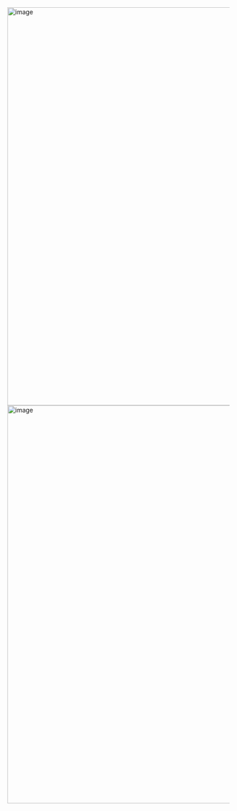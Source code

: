 <img width="1440" height="900" alt="image" src="https://github.com/user-attachments/assets/99fc899d-8229-44a7-bc01-ac8fd85581c5" />
<img width="1440" height="900" alt="image" src="https://github.com/user-attachments/assets/4381077d-0427-41ea-83a7-c8226944c18a" />
